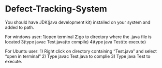 # Defect-Tracking-System

You should have JDK(java development kit) installed on your system and added to path.

For windows user:
1)open terminal 
2)go to directory where the .java file is located
3)type javac Test.java(to compile)
4)type java Test(to execute)

For Ubuntu user:
    1) Right click on directory containing “Test.java” and select “open in terminal”
    2) Type javac Test.java to complie
    3) Type java Test to execute.
